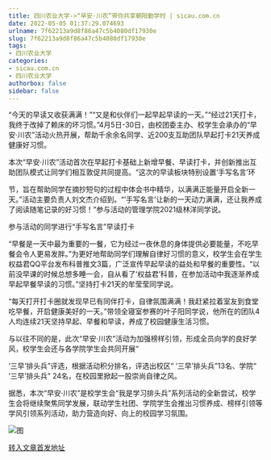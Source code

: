 ```yaml
---
title: 四川农业大学->“早安·川农”带你共享朝阳勤学时 | sicau.com.cn
date: 2022-05-05 01:37:29.074693
urlname: 7f62213a9d8f86a47c5b4080df17930e
slug: 7f62213a9d8f86a47c5b4080df17930e
tags: 
- 四川农业大学
categories:
- sicau.com.cn
- 四川农业大学
authorbox: false
sidebar: false
---
```

“今天的早读又收获满满！”“又是和伙伴们一起早起早读的一天。”“经过21天打卡，我终于改掉了赖床的坏习惯。”4月5日-30日，由校团委主办、校学生会承办的“早安·川农”活动火热开展，帮助千余余名同学、近200支互助团队早起打卡21天养成健康好习惯。

本次“早安·川农”活动首次在早起打卡基础上新增早餐、早读打卡，并创新推出互助团队模式让同学们相互敦促共同提高。“这次的早读板块特别设置‘手写名言’环
<!--more-->
节，旨在帮助同学在摘抄短句的过程中体会书中精华，以满满正能量开启全新一天。”活动主要负责人刘文杰介绍到。“‘手写名言’让新的一天动力满满，还让我养成了阅读随笔记录的好习惯！”参与活动的管理学院2021级林洋同学说。

参与活动的同学进行“手写名言”早读打卡

“早餐是一天中最为重要的一餐，它为经过一夜休息的身体提供必要能量，不吃早餐会令人更易发胖。”为更好地帮助同学们理解自律好习惯的意义，校学生会在学生权益君QQ平台发布科普推文3篇，广泛宣传早起早读的益处和早餐的重要性。“以前没早课的时候总想多睡一会，自从看了‘权益君’科普，在参加活动中我逐渐养成早起早餐早读的习惯。”坚持打卡21天的牟莹莹同学说。

“每天打开打卡圈就发现早已有同伴打卡，自律氛围满满！我赶紧拉着室友到食堂吃早餐，开启健康美好的一天。”带领全寝室参赛的叶子阳同学说，他所在的团队4人均连续21天坚持早起、早餐和早读，养成了校园健康生活习惯。

与以往不同的是，此次“早安·川农”活动为加强榜样引领，形成全员向学的良好学风，校学生会还与各学院学生会共同开展“

‘三早’排头兵”评选，根据活动积分排名，评选出校区“ ‘三早’排头兵”13名、学院“ ‘三早’排头兵” 24名，在校园里掀起一股崇尚自律之风。

据悉，本次“早安·川农”是校学生会“我是学习排头兵”系列活动的全新尝试，校学生会将继续聚焦同学发展，联动学生社团、学院学生会推出习惯养成、榜样引领等学风引领系列活动，助力营造向好、向上的校园学习氛围。

![图](https://news.sicau.edu.cn/__local/0/8B/FD/447093D2BED62AC29AF926BA368_3C14EE64_1FC02.png)

[转入文章首发地址](https://news.sicau.edu.cn/info/1078/67609.htm)